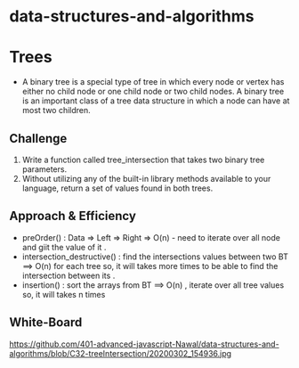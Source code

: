 # data-structures-and-algorithms

# Trees
- A binary tree is a special type of tree in which every node or vertex has either no child node or one child node or two child nodes. A binary tree is an important class of a tree data structure in which a node can have at most two children.

## Challenge
1. Write a function called tree_intersection that takes two binary tree parameters.
2. Without utilizing any of the built-in library methods available to your language, return a set of values found in both trees.

## Approach & Efficiency
- preOrder() : Data => Left => Right => O(n) - need to iterate over all node and giit the value of it . 
- intersection_destructive() : find the intersections values between two BT ==> O(n) for each tree so, it will takes more times to be able to find the intersection between its . 
- insertion() : sort the arrays from BT ==> O(n) , iterate over all tree values so, it will takes n times 

## White-Board
https://github.com/401-advanced-javascript-Nawal/data-structures-and-algorithms/blob/C32-treeIntersection/20200302_154936.jpg